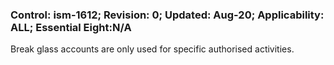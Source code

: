 ### Control: ism-1612; Revision: 0; Updated: Aug-20; Applicability: ALL; Essential Eight:N/A
<p>Break glass accounts are only used for specific authorised activities.</p>